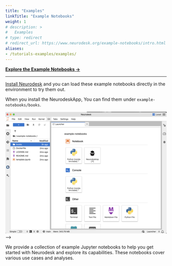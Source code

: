 ```yaml
---
title: "Examples"
linkTitle: "Example Notebooks"
weight: 1
# description: >
#   Examples
# type: redirect
# redirect_url: https://www.neurodesk.org/example-notebooks/intro.html
aliases:
- /tutorials-examples/examples/
---
```


**<a href="https://www.neurodesk.org/example-notebooks/intro.html" target="_blank" rel="noopener noreferrer">Explore the Example Notebooks &rarr;</a>**

--- 

[Install Neurodesk](https://www.neurodesk.org/docs/getting-started) and you can load these example notebooks directly in the environment to try them out. 

When you install the NeurodeskApp, You can find them under ```example-notebooks/books```.

![button](/static/tutorials-examples/examples/NeurodeskApp-example.png) -->

We provide a collection of example Jupyter notebooks to help you get started with Neurodesk and explore its capabilities. These notebooks cover various use cases and analyses.
